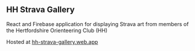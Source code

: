 ## HH Strava Gallery

React and Firebase application for displaying Strava art from members of the Hertfordshire Orienteering Club (HH)

Hosted at [hh-strava-gallery.web.app](https://hh-strava-gallery.web.app/)

